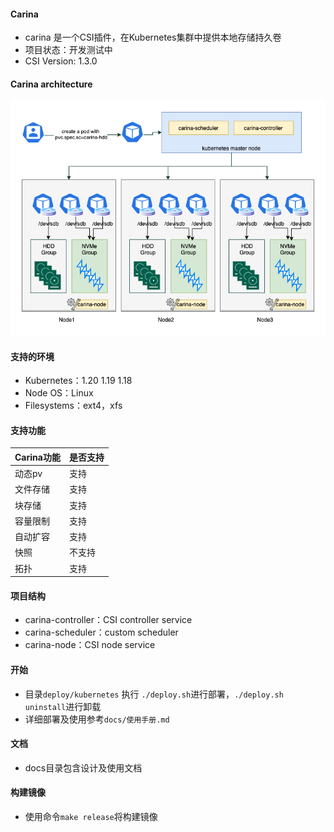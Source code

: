 
#### Carina

- carina 是一个CSI插件，在Kubernetes集群中提供本地存储持久卷
- 项目状态：开发测试中
- CSI Version: 1.3.0

#### Carina architecture

![carina-arch](docs/img/carina.png)

#### 支持的环境

- Kubernetes：1.20 1.19 1.18
- Node OS：Linux
- Filesystems：ext4，xfs

#### 支持功能

| Carina功能 | 是否支持 |
| ---------- | -------- |
| 动态pv     | 支持     |
| 文件存储   | 支持     |
| 块存储     | 支持     |
| 容量限制   | 支持     |
| 自动扩容   | 支持     |
| 快照       | 不支持   |
| 拓扑       | 支持     |

#### 项目结构

- carina-controller：CSI controller service
- carina-scheduler：custom scheduler
- carina-node：CSI node service

#### 开始

- 目录`deploy/kubernetes` 执行 `./deploy.sh`进行部署，`./deploy.sh uninstall`进行卸载
- 详细部署及使用参考`docs/使用手册.md`

#### 文档

- docs目录包含设计及使用文档

#### 构建镜像

- 使用命令`make release`将构建镜像
